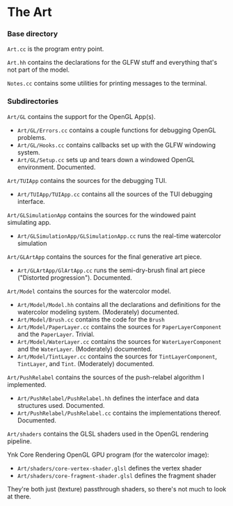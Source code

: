 # The Art

### Base directory

`Art.cc` is the program entry point.

`Art.hh` contains the declarations for the GLFW stuff and everything that's not part of the model.

`Notes.cc` contains some utilities for printing messages to the terminal.

### Subdirectories

`Art/GL` contains the support for the OpenGL App(s).

 - `Art/GL/Errors.cc` contains a couple functions for debugging OpenGL problems.
 - `Art/GL/Hooks.cc` contains callbacks set up with the GLFW windowing system.
 - `Art/GL/Setup.cc` sets up and tears down a windowed OpenGL environment. Documented.

`Art/TUIApp` contains the sources for the debugging TUI.

 - `Art/TUIApp/TUIApp.cc` contains all the sources of the TUI debugging interface.

`Art/GLSimulationApp` contains the sources for the windowed paint simulating app.

 - `Art/GLSimulationApp/GLSimulationApp.cc` runs the real-time watercolor simulation

`Art/GLArtApp` contains the sources for the final generative art piece.

 - `Art/GLArtApp/GlArtApp.cc` runs the semi-dry-brush final art piece ("Distorted progression"). Documented.

`Art/Model` contains the sources for the watercolor model.

 - `Art/Model/Model.hh` contains all the declarations and definitions for the watercolor modeling system. (Moderately) documented.
 - `Art/Model/Brush.cc` contains the code for the `Brush`
 - `Art/Model/PaperLayer.cc` contains the sources for `PaperLayerComponent` and the `PaperLayer`. Trivial.
 - `Art/Model/WaterLayer.cc` contains the sources for `WaterLayerComponent` and the `WaterLayer`. (Moderately) documented.
 - `Art/Model/TintLayer.cc` contains the sources for `TintLayerComponent`, `TintLayer`, and `Tint`. (Moderately) documented.

`Art/PushRelabel` contains the sources of the push-relabel algorithm I implemented.

 - `Art/PushRelabel/PushRelabel.hh` defines the interface and data structures used. Documented.
 - `Art/PushRelabel/PushRelabel.cc` contains the implementations thereof. Documented.

`Art/shaders` contains the GLSL shaders used in the OpenGL rendering pipeline.

Ynk Core Rendering OpenGL GPU program (for the watercolor image):
 - `Art/shaders/core-vertex-shader.glsl` defines the vertex shader
 - `Art/shaders/core-fragment-shader.glsl` defines the fragment shader

They're both just (texture) passthrough shaders, so there's not much to look at there.
